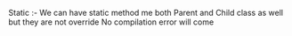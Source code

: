 Static :-
    We can have static method me both Parent and Child class as well but they are not override
    No compilation error will come
